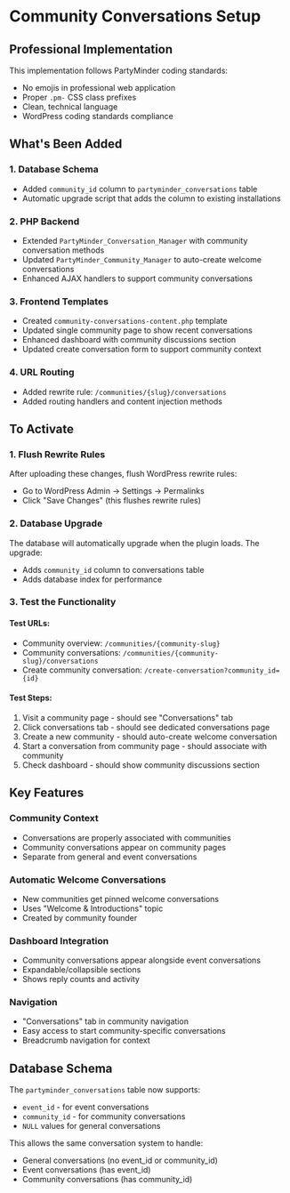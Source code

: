 # Community Conversations Setup

## Professional Implementation

This implementation follows PartyMinder coding standards:
- No emojis in professional web application
- Proper `.pm-` CSS class prefixes
- Clean, technical language
- WordPress coding standards compliance

## What's Been Added

### 1. Database Schema
- Added `community_id` column to `partyminder_conversations` table
- Automatic upgrade script that adds the column to existing installations

### 2. PHP Backend
- Extended `PartyMinder_Conversation_Manager` with community conversation methods
- Updated `PartyMinder_Community_Manager` to auto-create welcome conversations
- Enhanced AJAX handlers to support community conversations

### 3. Frontend Templates
- Created `community-conversations-content.php` template
- Updated single community page to show recent conversations
- Enhanced dashboard with community discussions section
- Updated create conversation form to support community context

### 4. URL Routing
- Added rewrite rule: `/communities/{slug}/conversations`
- Added routing handlers and content injection methods

## To Activate

### 1. Flush Rewrite Rules
After uploading these changes, flush WordPress rewrite rules:
- Go to WordPress Admin → Settings → Permalinks
- Click "Save Changes" (this flushes rewrite rules)

### 2. Database Upgrade
The database will automatically upgrade when the plugin loads. The upgrade:
- Adds `community_id` column to conversations table
- Adds database index for performance

### 3. Test the Functionality

#### Test URLs:
- Community overview: `/communities/{community-slug}`
- Community conversations: `/communities/{community-slug}/conversations`
- Create community conversation: `/create-conversation?community_id={id}`

#### Test Steps:
1. Visit a community page - should see "Conversations" tab
2. Click conversations tab - should see dedicated conversations page
3. Create a new community - should auto-create welcome conversation
4. Start a conversation from community page - should associate with community
5. Check dashboard - should show community discussions section

## Key Features

### Community Context
- Conversations are properly associated with communities
- Community conversations appear on community pages
- Separate from general and event conversations

### Automatic Welcome Conversations
- New communities get pinned welcome conversations
- Uses "Welcome & Introductions" topic
- Created by community founder

### Dashboard Integration
- Community conversations appear alongside event conversations
- Expandable/collapsible sections
- Shows reply counts and activity

### Navigation
- "Conversations" tab in community navigation
- Easy access to start community-specific conversations
- Breadcrumb navigation for context

## Database Schema

The `partyminder_conversations` table now supports:
- `event_id` - for event conversations
- `community_id` - for community conversations  
- `NULL` values for general conversations

This allows the same conversation system to handle:
- General conversations (no event_id or community_id)
- Event conversations (has event_id)
- Community conversations (has community_id)